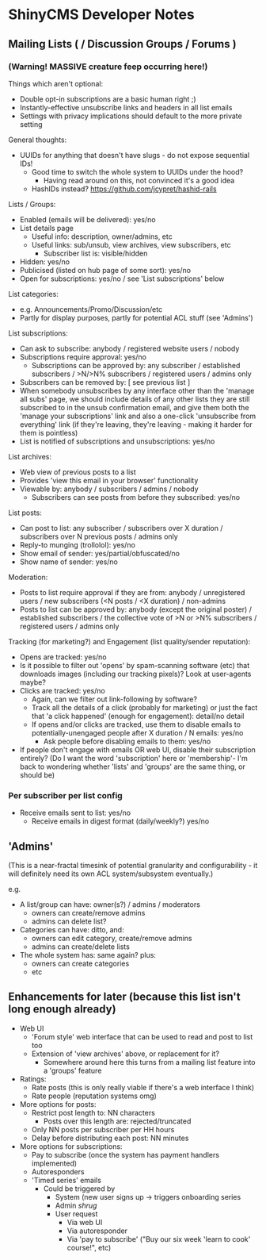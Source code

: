 # ShinyCMS Developer Notes

## Mailing Lists ( / Discussion Groups / Forums )

### (Warning! MASSIVE creature feep occurring here!)

Things which aren't optional:
* Double opt-in subscriptions are a basic human right ;)
* Instantly-effective unsubscribe links and headers in all list emails
* Settings with privacy implications should default to the more private setting

General thoughts:
* UUIDs for anything that doesn't have slugs - do not expose sequential IDs!
  * Good time to switch the whole system to UUIDs under the hood?
    * Having read around on this, not convinced it's a good idea
  * HashIDs instead? https://github.com/jcypret/hashid-rails

Lists / Groups:
* Enabled (emails will be delivered): yes/no
* List details page
  * Useful info: description, owner/admins, etc
  * Useful links: sub/unsub, view archives, view subscribers, etc
    * Subscriber list is: visible/hidden
* Hidden: yes/no
* Publicised (listed on hub page of some sort): yes/no
* Open for subscriptions: yes/no / see 'List subscriptions' below

List categories:
* e.g. Announcements/Promo/Discussion/etc
* Partly for display purposes, partly for potential ACL stuff (see 'Admins')

List subscriptions:
* Can ask to subscribe: anybody / registered website users / nobody
* Subscriptions require approval: yes/no
  * Subscriptions can be approved by: any subscriber / established subscribers
    / >N/>N% subscribers / registered users / admins only
* Subscribers can be removed by: [ see previous list ]
* When somebody unsubscribes by any interface other than the 'manage all subs'
  page, we should include details of any other lists they are still subscribed
  to in the unsub confirmation email, and give them both the 'manage your
  subscriptions' link and also a one-click 'unsubscribe from everything' link
  (if they're leaving, they're leaving - making it harder for them is pointless)
* List is notified of subscriptions and unsubscriptions: yes/no

List archives:
  * Web view of previous posts to a list
  * Provides 'view this email in your browser' functionality
  * Viewable by: anybody / subscribers / admins / nobody
    * Subscribers can see posts from before they subscribed: yes/no

List posts:
* Can post to list: any subscriber / subscribers over X duration / subscribers
  over N previous posts / admins only
* Reply-to munging (trollolol): yes/no
* Show email of sender: yes/partial/obfuscated/no
* Show name of sender: yes/no

Moderation:
* Posts to list require approval if they are from: anybody / unregistered
  users / new subscribers (<N posts / <X duration) / non-admins
* Posts to list can be approved by: anybody (except the original poster) /
  established subscribers / the collective vote of >N or >N% subscribers /
  registered users / admins only

Tracking (for marketing?) and Engagement (list quality/sender reputation):
* Opens are tracked: yes/no
 * Is it possible to filter out 'opens' by spam-scanning software (etc) that
   downloads images (including our tracking pixels)? Look at user-agents maybe?
* Clicks are tracked: yes/no
  * Again, can we filter out link-following by software?
  * Track all the details of a click (probably for marketing) or just the fact
    that 'a click happened' (enough for engagement): detail/no detail
  * If opens and/or clicks are tracked, use them to disable emails to
    potentially-unengaged people after X duration / N emails: yes/no
    * Ask people before disabling emails to them: yes/no
* If people don't engage with emails OR web UI, disable their subscription
  entirely? (Do I want the word 'subscription' here or 'membership'- I'm back
  to wondering whether 'lists' and 'groups' are the same thing, or should be)


### Per subscriber per list config

* Receive emails sent to list: yes/no
  * Receive emails in digest format (daily/weekly?)  yes/no


## 'Admins'

(This is a near-fractal timesink of potential granularity and configurability -
it will definitely need its own ACL system/subsystem eventually.)

e.g.
* A list/group can have: owner(s?) / admins / moderators
  * owners can create/remove admins
  * admins can delete list?
* Categories can have: ditto, and:
  * owners can edit category, create/remove admins
  * admins can create/delete lists
* The whole system has: same again? plus:
  * owners can create categories
  * etc


## Enhancements for later (because this list isn't long enough already)

* Web UI
  * 'Forum style' web interface that can be used to read and post to list too
  * Extension of 'view archives' above, or replacement for it?
    * Somewhere around here this turns from a mailing list feature into a 'groups' feature
* Ratings:
  * Rate posts (this is only really viable if there's a web interface I think)
  * Rate people (reputation systems omg)
* More options for posts:
  * Restrict post length to: NN characters
    * Posts over this length are: rejected/truncated
  * Only NN posts per subscriber per HH hours
  * Delay before distributing each post: NN minutes
* More options for subscriptions:
  * Pay to subscribe (once the system has payment handlers implemented)
  * Autoresponders
  * 'Timed series' emails
    * Could be triggered by
      * System (new user signs up -> triggers onboarding series
      * Admin *shrug*
      * User request
        * Via web UI
        * Via autoresponder
        * Via 'pay to subscribe' ("Buy our six week 'learn to cook' course!", etc)
